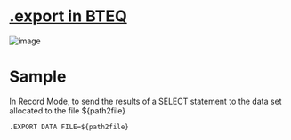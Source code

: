 # [.export in BTEQ](https://docs.teradata.com/r/Basic-Teradata-Query-Reference-17.20/BTEQ-Commands/BTEQ-Command-Descriptions/EXPORT)

![image](https://user-images.githubusercontent.com/7227589/236853702-2a53d770-1653-4844-96c9-c8040d0d88a3.png)


# Sample
In Record Mode, to send the results of a SELECT statement to the data set allocated to the file ${path2file}
```
.EXPORT DATA FILE=${path2file}
```


